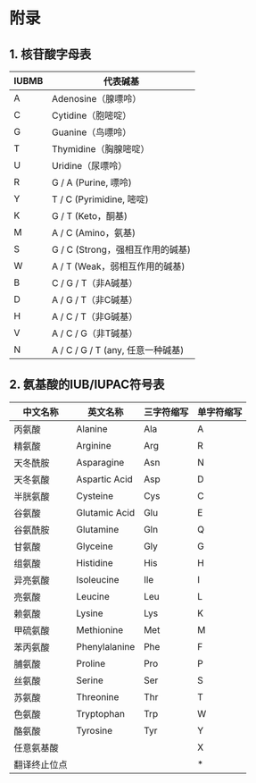 # 附录

## 1. 核苷酸字母表
| IUBMB | 代表碱基 |
| ---- | ---- |
|A	|Adenosine（腺嘌呤）|
|C	|Cytidine（胞嘧啶）|
|G	|Guanine（鸟嘌呤） |
|T	|Thymidine（胸腺嘧啶）|
|U	|Uridine（尿嘌呤）|
|R	|G / A (Purine, 嘌呤)|
|Y	|T / C (Pyrimidine, 嘧啶)|
|K	|G / T (Keto，酮基)|
|M	|A / C (Amino，氨基)|
|S	|G / C (Strong，强相互作用的碱基)|
|W	|A / T (Weak，弱相互作用的碱基)|
|B	|C / G / T（非A碱基）|
|D	|A / G / T（非C碱基）|
|H	|A / C / T（非G碱基）|
|V	|A / C / G（非T碱基）|
|N	|A / C / G / T (any, 任意一种碱基)|


## 2. 氨基酸的IUB/IUPAC符号表
|中文名称|英文名称|三字符缩写|单字符缩写|
|----|----|----|----|
|丙氨酸     |Alanine    |Ala|   A|
|精氨酸	    |Arginine	|Arg|   R|
|天冬酰胺	|Asparagine	|Asn|	N|
|天冬氨酸	|Aspartic  Acid|Asp|D|
|半胱氨酸	|Cysteine	|Cys|	C|
|谷氨酸	    |Glutamic Acid|	Glu|E|
|谷氨酰胺	|Glutamine	|Gln|	Q|
|甘氨酸	    |Glyceine	|Gly|	G|
|组氨酸	    |Histidine	|His|	H|
|异亮氨酸	|Isoleucine	|Ile|	I|
|亮氨酸	    |Leucine	|Leu|	L|
|赖氨酸	    |Lysine	    |Lys|	K|
|甲硫氨酸	|Methionine	|Met|	M|
|苯丙氨酸	|Phenylalanine|Phe|	F|
|脯氨酸	    |Proline	|Pro|	P|
|丝氨酸	    |Serine	    |Ser|	S|
|苏氨酸	    |Threonine	|Thr|	T|
|色氨酸	    |Tryptophan	|Trp|	W|
|酪氨酸	    |Tyrosine	|Tyr|	Y|
|任意氨基酸	|	|   |	X|
|翻译终止位点|  |   |	*|
	


